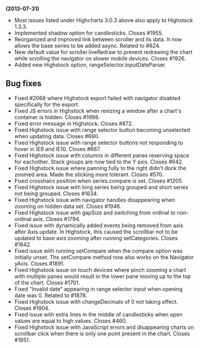 **(2013-07-31)**
        
- Most issues listed under Highcharts 3.0.3 above also apply to Highstock 1.3.3.
- Implemented shadow option for candlesticks. Closes #1955.
- Reorganized and improved link between scroller and its data. It now allows the base series to be added async. Related to #624.
- New default value for scroller.liveRedraw to prevent redrawing the chart while scrolling the navigator on slower mobile devices. Closes #1926.
- Added new Highstock option, rangeSelector.inputDateParser.

## Bug fixes 
- Fixed #2068 where Highstock export failed with navigator disabled specifically for the export.
- Fixed JS errors in Highstock when resizing a window after a chart's container is hidden. Closes #1998.
- Fixed error message in Highstock. Closes #872.
- Fixed Highstock issue with range selector button becoming unselected when updating data. Closes #690.
- Fixed Highstock issue with range selector buttons not responding to hover in IE9 and IE10. Closes #667.
- Fixed Highstock issue with columns in different panes reserving space for eachother. Stack groups are now tied to the Y axis. Closes #642.
- Fixed Highstock issue where panning fully to the right didn't dock the zoomed area. Made the sticking more tolerant. Closes #570.
- Fixed crosshairs position when series.compare is set. Closes #1205.
- Fixed Highstock issue with long series being grouped and short series not being grouped. Closes #1634.
- Fixed Highstock issue with navigator handles disappearing when zooming on hidden data set. Closes #1946.
- Fixed Highstock issue with gapSize and switching from ordinal to non-ordinal axis. Closes #1794.
- Fixed issue with dynamically added events being removed from axis after Axis.update. In Highstock, this caused the scrollbar not to be updated to base axis zooming after running setCategories. Closes #1842.
- Fixed issue with running setCompare when the compare option was initially unset. The setCompare method now also works on the Navigator yAxis. Closes #1891.
- Fixed Highstock issue on touch devices where pinch zooming a chart with multiple panes would result in the lower pane moving up to the top of the chart. Closes #1701.
- Fixed "Invalid date" appearing in range selector input when opening date was 0. Related to #1878.
- Fixed Highstock issue with changeDecimals of 0 not taking effect. Closes #1904.
- Fixed issue with extra lines in the middle of candlesticks when open values are equal to high values. Closes #460.
- Fixed Highstock issue with JavaScript errors and disappearing charts on scrollbar click when there is only one point present in the chart. Closes #1851.